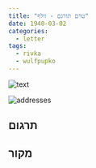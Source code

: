 ```yaml
---
title: "טרם תורגם - וולף"
date: 1940-03-02
categories:
  - letter
tags:
  - rivka
  - wulfpupko
---
```


![text](/pupko-papers/assets/images/1940-03-02-content.jpg)

![addresses](/pupko-papers/assets/images/1940-03-02-addresses.jpg)

## תרגום


## מקור
